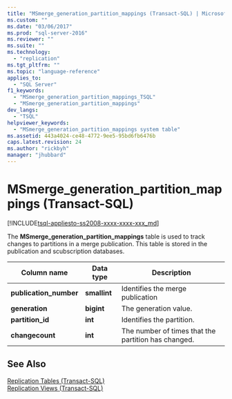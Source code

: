 ```yaml
---
title: "MSmerge_generation_partition_mappings (Transact-SQL) | Microsoft Docs"
ms.custom: ""
ms.date: "03/06/2017"
ms.prod: "sql-server-2016"
ms.reviewer: ""
ms.suite: ""
ms.technology: 
  - "replication"
ms.tgt_pltfrm: ""
ms.topic: "language-reference"
applies_to: 
  - "SQL Server"
f1_keywords: 
  - "MSmerge_generation_partition_mappings_TSQL"
  - "MSmerge_generation_partition_mappings"
dev_langs: 
  - "TSQL"
helpviewer_keywords: 
  - "MSmerge_generation_partition_mappings system table"
ms.assetid: 443a4024-ce48-4772-9ee5-95bd6fb6476b
caps.latest.revision: 24
ms.author: "rickbyh"
manager: "jhubbard"
---
```

# MSmerge_generation_partition_mappings (Transact-SQL)
[!INCLUDE[tsql-appliesto-ss2008-xxxx-xxxx-xxx_md](../../../a9retired/includes/tsql-appliesto-ss2008-xxxx-xxxx-xxx-md.md)]

  The **MSmerge_generation_partition_mappings** table is used to track changes to partitions in a merge publication. This table is stored in the publication and scubscription databases.  
  
|Column name|Data type|Description|  
|-----------------|---------------|-----------------|  
|**publication_number**|**smallint**|Identifies the merge publication|  
|**generation**|**bigint**|The generation value.|  
|**partition_id**|**int**|Identifies the partition.|  
|**changecount**|**int**|The number of times that the partition has changed.|  
  
## See Also  
 [Replication Tables &#40;Transact-SQL&#41;](../../../relational-databases/reference/system-tables/replication-tables-transact-sql.md)   
 [Replication Views &#40;Transact-SQL&#41;](../../../relational-databases/reference/system-views/replication-views-transact-sql.md)  
  
  